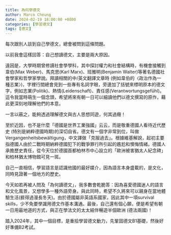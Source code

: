 ```yaml
---
title: 為何學德文
author: Marco Cheung
date: 2024-02-19 18:00:00 +0800
categories: [學習德文]
tags: [德文]
---
```


每次跟別人談到自己學德文，總會被問到這條問題。

以前我會這樣回答：自己想讀德文，主要是兩大原因。

遠因是，大學時期曾修讀社會學學科，其中探討權力和社會結構時，有機會接觸到韋伯(Max Weber)、馬克思(Karl Marx)、班雅明(Benjamin Walter)等著名德國社會學家和哲學家學說。拜讀相關的中/英文翻譯文章時 (例如韋伯的〈政治作為一種志業〉)，字裡行間總會見到一些專有名詞字眼，旁邊加了括號來標明原本的德文字，例如志業(Politik)、熱情(Leidenschaft)、責任感(Verantwortungsgefühl)。這令我當時萌生一個念頭，希望將來有朝一日可以細讀他們以德文撰寫的原作，藉此更深刻地理解他們的本意。

一言以蔽之，能夠透過理解德文與古人思想同遊，何其過癮！

至於近因，也不是什麼「德國是世界工業強國」云云，而是敬重德國人看待近代歷史 (特別是納粹德國時期)的深切自省。德文有一個字非常到位，叫做Vergangenheitsbewältigung，中文譯做「克服過去」。根據維基解說，起初主要指德國人由於二戰時期納粹德國犯下的戰爭罪行所引起的尷尬和懊悔情緒。德國人承擔歷史責任，從今天位於德國首都柏林市中心設立的「歐洲被害猶太人紀念碑」和柏林猶太博物館可見一斑。

自己一直相信，學習語言是認識他國的最好媒介，因為語言本身盛載的，是文化，同時見證著一個地方的歷史。

今天如若再被人問及「為何讀德文」，我多數會乾脆答：因為喜愛德國迷人的語言和文化風景，又想學多一種外語旁身。與此同時，希望不久將來可以親身在當地體驗生活(捱得過漫長冬天)。由於德國屬非英語系國家，因此其中一項survival skills，少不免要學識用德文作基本溝通。最後，自己還有個心願，便是希望有朝一日用最地道的方式，與正在學法文的太太結伴暢遊半個歐洲 (德法兩國)！

踏入2024年，其中一個目標，是重拾學習德文動力，先鞏固德文B1基礎，然後好好準備B2考試。
